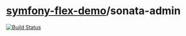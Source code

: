# [symfony-flex-demo](https://symfony-flex-demo.github.io)/sonata-admin

[![Build Status](https://travis-ci.org/symfony-flex-demo/sonata-admin.svg?branch=master)](https://travis-ci.org/symfony-flex-demo/sonata-admin)
